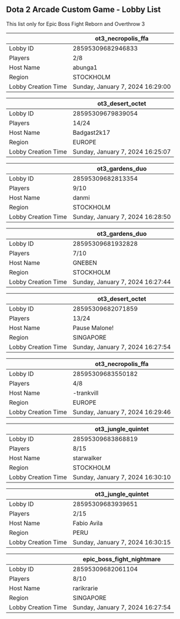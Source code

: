 ## Dota 2 Arcade Custom Game - Lobby List

This list only for Epic Boss Fight Reborn and Overthrow 3

|  | ot3_necropolis_ffa |
| ------ | ------ |
| Lobby ID | 28595309682946833 |
| Players | 2/8 |
| Host Name | abunga1 |
| Region | STOCKHOLM |
| Lobby Creation Time | Sunday, January 7, 2024 16:29:00 |


|  | ot3_desert_octet |
| ------ | ------ |
| Lobby ID | 28595309679839054 |
| Players | 14/24 |
| Host Name | Badgast2k17 |
| Region | EUROPE |
| Lobby Creation Time | Sunday, January 7, 2024 16:25:07 |


|  | ot3_gardens_duo |
| ------ | ------ |
| Lobby ID | 28595309682813354 |
| Players | 9/10 |
| Host Name | danmi |
| Region | STOCKHOLM |
| Lobby Creation Time | Sunday, January 7, 2024 16:28:50 |


|  | ot3_gardens_duo |
| ------ | ------ |
| Lobby ID | 28595309681932828 |
| Players | 7/10 |
| Host Name | GNEBEN |
| Region | STOCKHOLM |
| Lobby Creation Time | Sunday, January 7, 2024 16:27:44 |


|  | ot3_desert_octet |
| ------ | ------ |
| Lobby ID | 28595309682071859 |
| Players | 13/24 |
| Host Name | Pause Malone! |
| Region | SINGAPORE |
| Lobby Creation Time | Sunday, January 7, 2024 16:27:54 |


|  | ot3_necropolis_ffa |
| ------ | ------ |
| Lobby ID | 28595309683550182 |
| Players | 4/8 |
| Host Name | -⁧⁧trankvill |
| Region | EUROPE |
| Lobby Creation Time | Sunday, January 7, 2024 16:29:46 |


|  | ot3_jungle_quintet |
| ------ | ------ |
| Lobby ID | 28595309683868819 |
| Players | 8/15 |
| Host Name | starwalker |
| Region | STOCKHOLM |
| Lobby Creation Time | Sunday, January 7, 2024 16:30:10 |


|  | ot3_jungle_quintet |
| ------ | ------ |
| Lobby ID | 28595309683939651 |
| Players | 2/15 |
| Host Name | Fabio Avila |
| Region | PERU |
| Lobby Creation Time | Sunday, January 7, 2024 16:30:15 |


|  | epic_boss_fight_nightmare |
| ------ | ------ |
| Lobby ID | 28595309682061104 |
| Players | 8/10 |
| Host Name | rarikrarie |
| Region | SINGAPORE |
| Lobby Creation Time | Sunday, January 7, 2024 16:27:54 |


